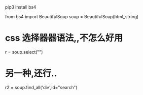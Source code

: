pip3 install bs4

from bs4 import BeautifulSoup
soup = BeautifulSoup(html_string)

# css 选择器器语法,,不怎么好用
r = soup.select("")

# 另一种,还行.. 
r2 = soup.find_all('div',id="search")

